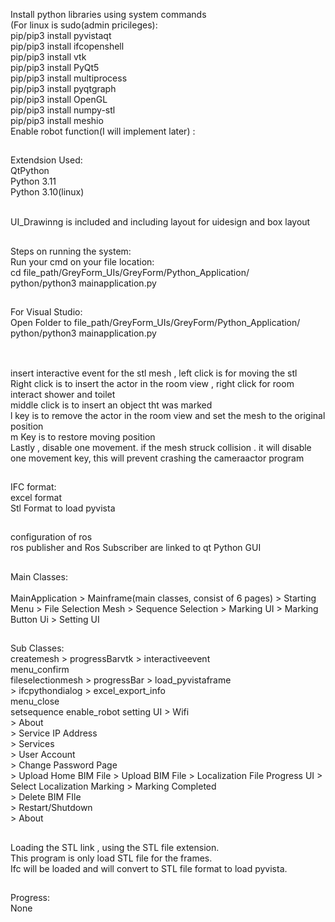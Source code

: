 Install python libraries using system commands<br>
(For linux is sudo(admin pricileges):<br>
pip/pip3 install pyvistaqt <br>
pip/pip3 install ifcopenshell <br>
pip/pip3 install vtk <br>
pip/pip3 install PyQt5 <br>
pip/pip3 install multiprocess <br>
pip/pip3 install pyqtgraph <br>
pip/pip3 install OpenGL <br>
pip/pip3 install numpy-stl<br>
pip/pip3 install meshio<br>
Enable robot function(I will implement later) : <br>
##

Extendsion Used:<br>
QtPython <br>
Python 3.11 <br> 
Python 3.10(linux) <br><br>

UI_Drawinng is included and including layout for uidesign and box layout
##
Steps on running the system:<br>
Run your cmd on your file location:<br>
cd file_path/GreyForm_UIs/GreyForm/Python_Application/<br>
python/python3 mainapplication.py
##
For Visual Studio: <br>
Open Folder to file_path/GreyForm_UIs/GreyForm/Python_Application/<br>
python/python3 mainapplication.py<br>
<br>
##
insert interactive event for the stl mesh , left click is for moving the stl  <br>
Right click is to insert the actor in the room view , right click for room interact shower and toilet <br>
middle click is to insert an object tht was marked <br>
l key is to remove the actor in the room view and set the mesh to the original position <br>
m Key is to restore moving position <br>
Lastly , disable one movement. if the mesh struck collision . it will disable one movement key, this will prevent crashing the cameraactor program <br>

##
IFC format: <br>
excel format <br> 
Stl Format to load pyvista <br>

##
configuration of ros <br>
ros publisher and Ros Subscriber are linked to qt Python GUI<br>

##
Main Classes:<br>                               
MainApplication > Mainframe(main classes, consist of 6 pages) > Starting Menu > File Selection Mesh > Sequence Selection > Marking UI > Marking Button Ui > Setting UI

##
Sub Classes:<br>
createmesh > progressBarvtk > interactiveevent <br>
menu_confirm <br>
fileselectionmesh > progressBar                          > load_pyvistaframe <br>
                  > ifcpythondialog > excel_export_info                      <br>
menu_close <br>
setsequence 
enable_robot
setting UI > Wifi <br>
           > About <br>
           > Service IP Address <br>
           > Services <br>
           > User Account <br> > Change Password Page <br>
                               > Upload Home BIM File > Upload BIM File > Localization File Progress UI > Select Localization Marking > Marking Completed <br>
                                                      > Delete BIM FIle <br>
           > Restart/Shutdown <br>
           > About <br>

##
Loading the STL link , using the STL file extension. <br>
This program is only load STL file for the frames. <br>
Ifc will be loaded and will convert to STL file format to load pyvista. <br>

##
Progress: <br>
None
